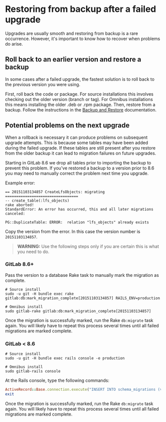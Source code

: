 # Restoring from backup after a failed upgrade

Upgrades are usually smooth and restoring from backup is a rare occurrence.
However, it's important to know how to recover when problems do arise.

## Roll back to an earlier version and restore a backup

In some cases after a failed upgrade, the fastest solution is to roll back to
the previous version you were using.

First, roll back the code or package. For source installations this involves
checking out the older version (branch or tag). For Omnibus installations this
means installing the older .deb or .rpm package. Then, restore from a backup.
Follow the instructions in the
[Backup and Restore](../raketasks/backup_restore.md#restore-gitlab)
documentation.

## Potential problems on the next upgrade

When a rollback is necessary it can produce problems on subsequent upgrade
attempts. This is because some tables may have been added during the failed
upgrade. If these tables are still present after you restore from the
older backup it can lead to migration failures on future upgrades.

Starting in GitLab 8.6 we drop all tables prior to importing the backup to
prevent this problem. If you've restored a backup to a version prior to 8.6 you
may need to manually correct the problem next time you upgrade.

Example error:

```plaintext
== 20151103134857 CreateLfsObjects: migrating =================================
-- create_table(:lfs_objects)
rake aborted!
StandardError: An error has occurred, this and all later migrations canceled:

PG::DuplicateTable: ERROR:  relation "lfs_objects" already exists
```

Copy the version from the error. In this case the version number is
`20151103134857`.

>**WARNING:** Use the following steps only if you are certain this is what you
need to do.

### GitLab 8.6+

Pass the version to a database Rake task to manually mark the migration as
complete.

```shell
# Source install
sudo -u git -H bundle exec rake gitlab:db:mark_migration_complete[20151103134857] RAILS_ENV=production

# Omnibus install
sudo gitlab-rake gitlab:db:mark_migration_complete[20151103134857]
```

Once the migration is successfully marked, run the Rake `db:migrate` task again.
You will likely have to repeat this process several times until all failed
migrations are marked complete.

### GitLab < 8.6

```shell
# Source install
sudo -u git -H bundle exec rails console -e production

# Omnibus install
sudo gitlab-rails console
```

At the Rails console, type the following commands:

```ruby
ActiveRecord::Base.connection.execute("INSERT INTO schema_migrations (version) VALUES('20151103134857')")
exit
```

Once the migration is successfully marked, run the Rake `db:migrate` task again.
You will likely have to repeat this process several times until all failed
migrations are marked complete.

